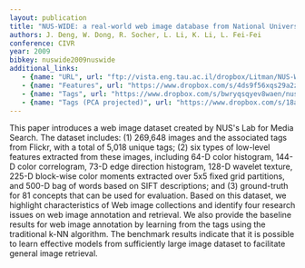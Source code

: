 ```yaml
---
layout: publication
title: "NUS-WIDE: a real-world web image database from National University of Singapore"
authors: J. Deng, W. Dong, R. Socher, L. Li, K. Li, L. Fei-Fei
conference: CIVR
year: 2009
bibkey: nuswide2009nuswide
additional_links:
   - {name: "URL", url: "ftp://vista.eng.tau.ac.il/dropbox/Litman/NUS-WIDE%20Homepage/NUS-WIDE%20Homepage.html"}
   - {name: "Features", url: "https://www.dropbox.com/s/4ds9f56xqs29a2z/nus_data.mat?dl=0"}
   - {name: "Tags", url: "https://www.dropbox.com/s/bwryqsqyev8waen/nus_gt.mat?dl=0"}
   - {name: "Tags (PCA projected)", url: "https://www.dropbox.com/s/18a9i6fadis6bj5/nus_tags_pca.mat?dl=0"}
---
```

This paper introduces a web image dataset created by NUS's Lab for Media Search. The dataset includes: (1) 269,648 images and the associated tags from Flickr, with a total of 5,018 unique tags; (2) six types of low-level features extracted from these images, including 64-D color histogram, 144-D color correlogram, 73-D edge direction histogram, 128-D wavelet texture, 225-D block-wise color moments extracted over 5x5 fixed grid partitions, and 500-D bag of words based on SIFT descriptions; and (3) ground-truth for 81 concepts that can be used for evaluation. Based on this dataset, we highlight characteristics of Web image collections and identify four research issues on web image annotation and retrieval. We also provide the baseline results for web image annotation by learning from the tags using the traditional k-NN algorithm. The benchmark results indicate that it is possible to learn effective models from sufficiently large image dataset to facilitate general image retrieval.
